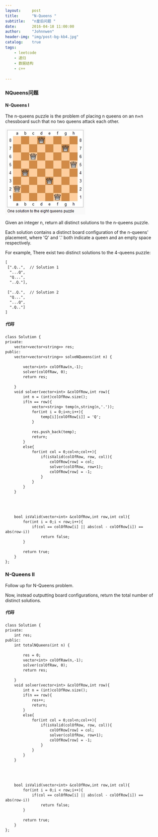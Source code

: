 ```yaml
---
layout:     post
title:      "N-Queens "
subtitle:   "n皇后问题 "
date:       2016-04-18 11:00:00
author:     "Johnnwen"
header-img: "img/post-bg-kb4.jpg"
catalog:    true
tags:
    - leetcode
    - 递归
    - 数据结构
    - c++
    
---
```



### NQueens问题

#### N-Queens I

The n-queens puzzle is the problem of placing n queens on an n×n chessboard such that no two queens attack each other.

![NQueens](/img/n-queens.jpg)

Given an integer n, return all distinct solutions to the n-queens puzzle.

Each solution contains a distinct board configuration of the n-queens' placement, where 'Q' and '.' both indicate a queen and an empty space respectively.

For example,
There exist two distinct solutions to the 4-queens puzzle:

```
[
 [".Q..",  // Solution 1
  "...Q",
  "Q...",
  "..Q."],

 ["..Q.",  // Solution 2
  "Q...",
  "...Q",
  ".Q.."]
]

```

##### 代码

```
class Solution {
private:
    vector<vector<string>> res;
public:
    vector<vector<string>> solveNQueens(int n) {
        
        vector<int> colOfRaw(n,-1);
        solver(colOfRaw, 0);
        return res;
        
    }
    void solver(vector<int> &colOfRow,int row){
        int n = (int)colOfRow.size();
        if(n == row){
            vector<string> temp(n,string(n,'.'));
            for(int i = 0;i<n;i++){
                temp[i][colOfRow[i]] = 'Q';
            }
            
            res.push_back(temp);
            return;
        }
        else{
            for(int col = 0;col<n;col++){
                if(isValid(colOfRow, row, col)){
                    colOfRow[row] = col;
                    solver(colOfRow, row+1);
                    colOfRow[row] = -1;
                }
            }
        }
    }
    
    
    
    
    bool isValid(vector<int> &colOfRow,int row,int col){
        for(int i = 0;i < row;i++){
            if(col == colOfRow[i] || abs(col - colOfRow[i]) == abs(row-i))
                return false;
        }
        
        return true;
    }
};
```

###  N-Queens II

Follow up for N-Queens problem.

Now, instead outputting board configurations, return the total number of distinct solutions.

#####   代码

```
class Solution {
private:
    int res;
public:
    int totalNQueens(int n) {
        
        res = 0;
        vector<int> colOfRaw(n,-1);
        solver(colOfRaw, 0);
        return res;
        
    }
    void solver(vector<int> &colOfRow,int row){
        int n = (int)colOfRow.size();
        if(n == row){
            res++;
            return;
        }
        else{
            for(int col = 0;col<n;col++){
                if(isValid(colOfRow, row, col)){
                    colOfRow[row] = col;
                    solver(colOfRow, row+1);
                    colOfRow[row] = -1;
                }
            }
        }
    }
    
    
    
    
    bool isValid(vector<int> &colOfRow,int row,int col){
        for(int i = 0;i < row;i++){
            if(col == colOfRow[i] || abs(col - colOfRow[i]) == abs(row-i))
                return false;
        }
        
        return true;
    }
};
```
